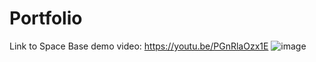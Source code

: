 # Portfolio
Link to Space Base demo video: https://youtu.be/PGnRlaOzx1E
![image](https://github.com/KaitLand12/Portfolio/assets/81109745/b7b10ba5-92b7-403f-b61f-eba9daf6a374)
